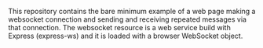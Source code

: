 This repository contains the bare minimum example of a web page making a websocket connection and sending and receiving repeated messages via that connection. The websocket resource is a web service build with Express (express-ws) and it is loaded with a browser WebSocket object.
